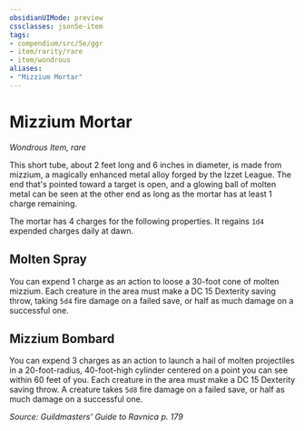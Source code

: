 ```yaml
---
obsidianUIMode: preview
cssclasses: json5e-item
tags:
- compendium/src/5e/ggr
- item/rarity/rare
- item/wondrous
aliases: 
- "Mizzium Mortar"
---
```

# Mizzium Mortar
*Wondrous Item, rare*  


This short tube, about 2 feet long and 6 inches in diameter, is made from mizzium, a magically enhanced metal alloy forged by the Izzet League. The end that's pointed toward a target is open, and a glowing ball of molten metal can be seen at the other end as long as the mortar has at least 1 charge remaining.

The mortar has 4 charges for the following properties. It regains `1d4` expended charges daily at dawn.

## Molten Spray

You can expend 1 charge as an action to loose a 30-foot cone of molten mizzium. Each creature in the area must make a DC 15 Dexterity saving throw, taking `5d4` fire damage on a failed save, or half as much damage on a successful one.

## Mizzium Bombard

You can expend 3 charges as an action to launch a hail of molten projectiles in a 20-foot-radius, 40-foot-high cylinder centered on a point you can see within 60 feet of you. Each creature in the area must make a DC 15 Dexterity saving throw. A creature takes `5d8` fire damage on a failed save, or half as much damage on a successful one.

*Source: Guildmasters' Guide to Ravnica p. 179*